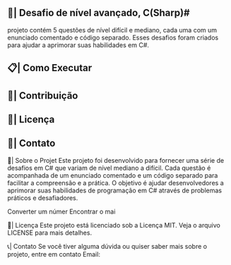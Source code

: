 ## 📑| Desafio de nível avançado, C(Sharp)#

 projeto contém 5 questões de nível difícil e mediano, cada uma com um enunciado comentado e código separado. Esses desafios foram criados para ajudar a aprimorar suas habilidades em C#.
 
## 📋| Como Executar

## 👥| Contribuição

## 📑| Licença

## 📱| Contato

🌟| Sobre o Projet
Este projeto foi desenvolvido para fornecer uma série de desafios em C# que variam de nível mediano a difícil. Cada questão é acompanhada de um enunciado comentado e um código separado para facilitar a compreensão e a prática. O objetivo é ajudar desenvolvedores a aprimorar suas habilidades de programação em C# através de problemas práticos e desafiadores.

Converter um númer
Encontrar o mai

📄| Licença
Este projeto está licenciado sob a Licença MIT. Veja o arquivo LICENSE para mais detalhes.

📞| Contato
Se você tiver alguma dúvida ou quiser saber mais sobre o projeto, entre em contato
Email: 


